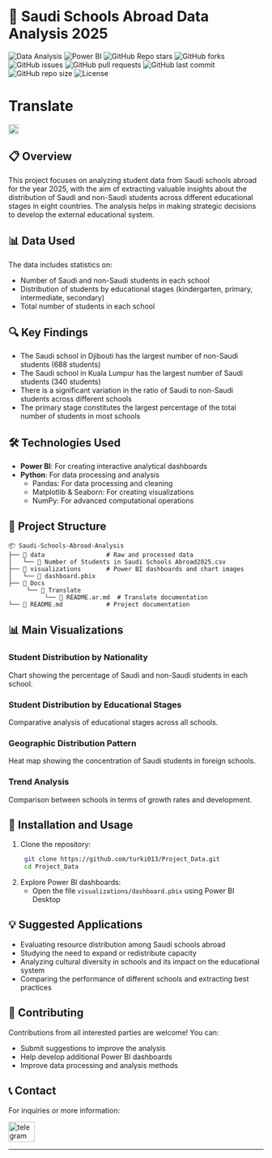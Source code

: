 # 🏫 Saudi Schools Abroad Data Analysis 2025

![Data Analysis](https://img.shields.io/badge/Data_Analysis-📊-brightgreen?style=flat-square)
![Power BI](https://img.shields.io/badge/PowerBI-⚡-yellow?style=flat-square&logo=powerbi)
![GitHub Repo stars](https://img.shields.io/github/stars/turki013/Project_Data?style=social)
![GitHub forks](https://img.shields.io/github/forks/turki013/Project_Data?style=social)
![GitHub issues](https://img.shields.io/github/issues/turki013/Project_Data)
![GitHub pull requests](https://img.shields.io/github/issues-pr/turki013/Project_Data)
![GitHub last commit](https://img.shields.io/github/last-commit/turki013/Project_Data)
![GitHub repo size](https://img.shields.io/github/repo-size/turki013/Project_Data)
![License](https://img.shields.io/github/license/turki013/Project_Data)


# **Translate**
[<img src="https://flagcdn.com/w40/sa.png" height="20"/>](Docs/Translate/README.ar.md)




## 📋 Overview
This project focuses on analyzing student data from Saudi schools abroad for the year 2025, with the aim of extracting valuable insights about the distribution of Saudi and non-Saudi students across different educational stages in eight countries. The analysis helps in making strategic decisions to develop the external educational system.

## 📊 Data Used
The data includes statistics on:
- Number of Saudi and non-Saudi students in each school
- Distribution of students by educational stages (kindergarten, primary, intermediate, secondary)
- Total number of students in each school

## 🔍 Key Findings
- The Saudi school in Djibouti has the largest number of non-Saudi students (688 students)
- The Saudi school in Kuala Lumpur has the largest number of Saudi students (340 students)
- There is a significant variation in the ratio of Saudi to non-Saudi students across different schools
- The primary stage constitutes the largest percentage of the total number of students in most schools

## 🛠️ Technologies Used
- **Power BI**: For creating interactive analytical dashboards
- **Python**: For data processing and analysis
  - Pandas: For data processing and cleaning
  - Matplotlib & Seaborn: For creating visualizations
  - NumPy: For advanced computational operations

## 📂 Project Structure
```
📦 Saudi-Schools-Abroad-Analysis
├── 📁 data                 # Raw and processed data
│   └── 📄 Number of Students in Saudi Schools Abroad2025.csv
├── 📁 visualizations       # Power BI dashboards and chart images
│   └── 📄 dashboard.pbix
├── 📁 Docs
     └── 📁 Translate
          └── 📄 README.ar.md  # Translate documentation
└── 📄 README.md            # Project documentation
```

## 📊 Main Visualizations

### Student Distribution by Nationality
Chart showing the percentage of Saudi and non-Saudi students in each school.

### Student Distribution by Educational Stages
Comparative analysis of educational stages across all schools.

### Geographic Distribution Pattern
Heat map showing the concentration of Saudi students in foreign schools.

### Trend Analysis
Comparison between schools in terms of growth rates and development.

## 🚀 Installation and Usage
1. Clone the repository:
   ```bash
    git clone https://github.com/turki013/Project_Data.git
    cd Project_Data
   ```
2. Explore Power BI dashboards:
   - Open the file `visualizations/dashboard.pbix` using Power BI Desktop

## 💡 Suggested Applications
- Evaluating resource distribution among Saudi schools abroad
- Studying the need to expand or redistribute capacity
- Analyzing cultural diversity in schools and its impact on the educational system
- Comparing the performance of different schools and extracting best practices

## 👥 Contributing
Contributions from all interested parties are welcome! You can:
- Submit suggestions to improve the analysis
- Help develop additional Power BI dashboards
- Improve data processing and analysis methods

## 📞 Contact
For inquiries or more information:

<a href="https://t.me/DataScience18" target="_blank">
    <img src="https://raw.githubusercontent.com/maurodesouza/profile-readme-generator/master/src/assets/icons/social/telegram/default.svg" width="52" height="40" alt="telegram logo" />
  </a>

---

